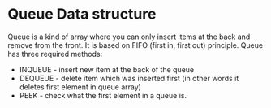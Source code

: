 # Queue Data structure
Queue is a kind of array where you can only insert items at the back and remove from the front. It is based on FIFO (first in, first out) principle.
Queue has three required methods:
* INQUEUE - insert new item at the back of the queue
* DEQUEUE - delete item which was inserted first (in other words it deletes first element in queue array)
* PEEK - check what the first element in a queue is.
